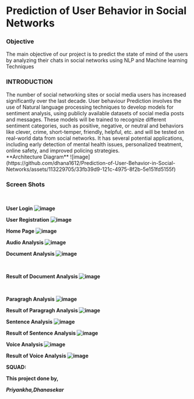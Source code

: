 <h1>Prediction of User Behavior in Social Networks</h1>
<h3>Objective</h3>
The main objective of our project is to predict the state of mind of the users by analyzing their chats in social networks using NLP and Machine learning Techniques

<h3>INTRODUCTION</h3>
The number of social networking sites or social media users has increased significantly over the last decade.
User behaviour Prediction  involves the use of Natural language processing techniques to develop models for sentiment analysis, using publicly available datasets of social media posts and messages.
These models will be trained to recognize different sentiment categories, such as positive, negative, or neutral and behaviors like clever, crime, short-temper, friendly, helpful, etc. and will be tested on real-world data from social networks. 
It has several potential applications, including early detection of mental health issues, personalized treatment, online safety, and improved policing strategies.
<br>
**Architecture Diagram**
![image](https://github.com/dhana1612/Prediction-of-User-Behavior-in-Social-Networks/assets/113229705/33fb39d9-121c-4975-8f2b-5e151fd5155f)

<h3>Screen Shots</h3>
<br>

<b>**User Login**<b>
![image](https://github.com/dhana1612/Prediction-of-User-Behavior-in-Social-Networks/assets/113229705/16d0d917-c318-433f-a2f4-1a044025bea4)
<br>

<b>User Registration</b>
         ![image](https://github.com/dhana1612/Prediction-of-User-Behavior-in-Social-Networks/assets/113229705/f58df70d-b5b9-44df-817d-439467370e01)
<br>

<b>Home Page</b>
         ![image](https://github.com/dhana1612/Prediction-of-User-Behavior-in-Social-Networks/assets/113229705/10f11f93-37f9-4e50-ad5b-0f965982b17f)
<br>

<b>Audio Analysis</b>
          ![image](https://github.com/dhana1612/Prediction-of-User-Behavior-in-Social-Networks/assets/113229705/77d1bb4b-2fae-43c9-8238-1b69f9cdc0c4)
<br>

<b>Document Analysis</b>
            ![image](https://github.com/dhana1612/Prediction-of-User-Behavior-in-Social-Networks/assets/113229705/37291830-c665-46d1-ac7b-585fb8fe468e)
            

<br>

<b>Result of Document Analysis</b>
              ![image](https://github.com/dhana1612/Prediction-of-User-Behavior-in-Social-Networks/assets/113229705/4c015465-8c99-42cb-8501-b18830908fba)

<br>

<b>Paragragh Analysis</b>
                ![image](https://github.com/dhana1612/Prediction-of-User-Behavior-in-Social-Networks/assets/113229705/24c06c49-4ea1-4b17-a7f5-c84266ab25aa)
<br>

<b>Result of Paragragh Analysis</b>
                  ![image](https://github.com/dhana1612/Prediction-of-User-Behavior-in-Social-Networks/assets/113229705/a243807c-497d-4235-83bd-56988988061e)
<br>

<b>Sentence Analysis</b>
              ![image](https://github.com/dhana1612/Prediction-of-User-Behavior-in-Social-Networks/assets/113229705/303142e8-42dd-422a-8cd8-9da1da83ce81)
<br>

<b>Result of Sentence Analysis</b>
                  ![image](https://github.com/dhana1612/Prediction-of-User-Behavior-in-Social-Networks/assets/113229705/ad93e283-d79c-49c3-b660-bef31da63735)
<br>

<b>Voice Analysis</b>
                    ![image](https://github.com/dhana1612/Prediction-of-User-Behavior-in-Social-Networks/assets/113229705/8149167b-762c-490c-8cd0-8898cee3f7cd)
<br>

<b>Result of Voice Analysis</b>
                ![image](https://github.com/dhana1612/Prediction-of-User-Behavior-in-Social-Networks/assets/113229705/0163a913-8942-4bcc-9c39-eed2bde22b3b)
<br>

**SQUAD**:

This project done by,

<b><i>Priyankha,Dhanasekar</b></i>
